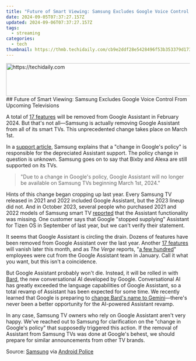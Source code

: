 ```yaml
---
title: "Future of Smart Viewing: Samsung Excludes Google Voice Control From Upcoming Televisions"
date: 2024-09-05T07:37:27.157Z
updated: 2024-09-06T07:37:27.157Z
tags:
  - streaming
categories:
  - tech
thumbnail: https://thmb.techidaily.com/cb9e2ddf28e5428496f53b353379d173f81be07c333aa30876bace061b3bea41.jpg
---
```


<!-- affiliate ads begin -->
<a href="https://appsumo.8odi.net/c/5597632/2044583/7443" target="_top" id="2044583">
  <img src="//a.impactradius-go.com/display-ad/7443-2044583" border="0" alt="https://techidaily.com" width="728" height="90"/>
</a>
<img height="0" width="0" src="https://appsumo.8odi.net/i/5597632/2044583/7443" style="position:absolute;visibility:hidden;" border="0" />
<!-- affiliate ads end -->
## Future of Smart Viewing: Samsung Excludes Google Voice Control From Upcoming Televisions

A total of [17 features](https://youtube-stream.techidaily.com/2024-approved-incorporate-no-cost-tunes-to-boost-your-vlogs/) will be removed from Google Assistant in February 2024\. But that's not all—Samsung is actually removing Google Assistant from all of its smart TVs. This unprecedented change takes place on March 1st.

 In a [support article](https://shop-links.co/link/?exclusive=1&publisher_slug=itechdaily19598&url=https%3A%2F%2Fwww.samsung.com%2Fus%2Fsupport%2Fanswer%2FANS00087603%2F), Samsung explains that a "change in Google's policy" is responsible for the depreciated Assistant support. The policy change in question is unknown. Samsung goes on to say that Bixby and Alexa are still supported on its TVs.

> "Due to a change in Google's policy, Google Assistant will no longer be available on Samsung TVs beginning March 1st, 2024."

 Hints of this change began cropping up last year. Every Samsung TV released in 2021 and 2022 included Google Assistant, but the 2023 lineup did not. And in October 2023, several people who purchased 2021 and 2022 models of Samsung smart TV [reported](http://support.google.com/assistant/thread/240617598/new-2023-samsung-tv-doesn-t-work-with-google-assistant?hl=en) that the Assistant functionality was missing. One customer says that Google "stopped supplying" Assistant for Tizen OS in September of last year, but we can't verify their statement.

 It seems that Google Assistant is circling the drain. Dozens of features have been removed from Google Assistant over the last year. Another [17 features](https://screen-video-capture.techidaily.com/updated-in-2024-virtual-voyage-unlimited-the-ultimate-selection-of-free-roleplayers/) will vanish later this month, and as _The Verge_ reports, "[a few hundred](http://www.theverge.com/2024/1/11/24034124/google-layoffs-engineering-assistant-hardware)" employees were cut from the Google Assistant team in January. Call it what you want, but this isn't a coincidence.

 But Google Assistant probably won't die. Instead, it will be rolled in with [Bard](https://video-screen-grab.techidaily.com/new-master-the-art-of-gameye-and-webcam-recordings/), the new conversational AI developed by Google. Conversational AI has greatly exceeded the language capabilities of Google Assistant, so a total revamp of Assistant has been expected for some time. We recently learned that Google is preparing to [change Bard's name to Gemini](https://twitter.com/bedros%5Fp/status/1752935396197957755?)—there's never been a better opportunity for the AI-powered Assistant revamp.

 In any case, Samsung TV owners who rely on Google Assistant aren't very happy. We've reached out to Samsung for clarification on the "change in Google's policy" that supposedly triggered this action. If the removal of Assistant from Samsung TVs was done at Google's behest, we should prepare for similar announcements from other TV brands.

 Source: [Samsung](https://shop-links.co/link/?exclusive=1&publisher_slug=itechdaily19598&url=https%3A%2F%2Fwww.samsung.com%2Fus%2Fsupport%2Fanswer%2FANS00087603%2F) via [Android Police](https://www.androidpolice.com/google-assistant-shutting-down-samsung-tvs/)

<ins class="adsbygoogle"
     style="display:block"
     data-ad-format="autorelaxed"
     data-ad-client="ca-pub-7571918770474297"
     data-ad-slot="1223367746"></ins>



<ins class="adsbygoogle"
     style="display:block"
     data-ad-client="ca-pub-7571918770474297"
     data-ad-slot="8358498916"
     data-ad-format="auto"
     data-full-width-responsive="true"></ins>


